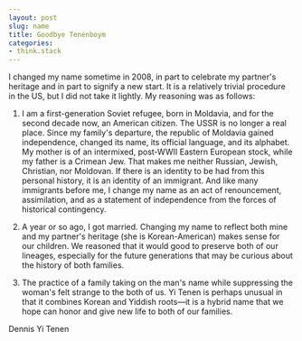 ```yaml
---
layout: post
slug: name
title: Goodbye Tenenboym
categories:
- think.stack
---
```


I changed my name sometime in 2008, in part to celebrate my partner's heritage
and in part to signify a new start. It is a relatively trivial procedure in
the US, but I did not take it lightly. My reasoning was as follows:

1. I am a first-generation Soviet refugee, born in Moldavia, and for the
second decade now, an American citizen. The USSR is no longer a real place.
Since my family's departure, the republic of Moldavia gained independence,
changed its name, its official language, and its alphabet. My mother is of an
intermixed, post-WWII Eastern European stock, while my father is a Crimean
Jew. That makes me neither Russian, Jewish, Christian, nor Moldovan. If there
is an identity to be had from this personal history, it is an identity of an
immigrant. And like many immigrants before me, I change my name as an act of
renouncement, assimilation, and as a statement of independence from the forces
of historical contingency.

2. A year or so ago, I got married. Changing my name to reflect both mine and
my partner's heritage (she is Korean-American) makes sense for our children.
We reasoned that it would good to preserve both of our lineages, especially
for the future generations that may be curious about the history of both
families.

3. The practice of a family taking on the man's name while suppressing the
woman's felt strange to the both of us. Yi Tenen is perhaps unusual in that it
combines Korean and Yiddish roots—it is a hybrid name that we hope can honor
and give new life to both of our families.

Dennis Yi Tenen
